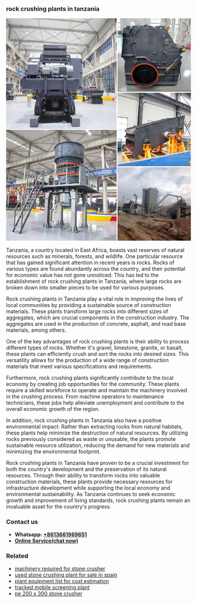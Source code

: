<h3>rock crushing plants in tanzania</h3><img src='1706754107.jpg' alt=''><p>Tanzania, a country located in East Africa, boasts vast reserves of natural resources such as minerals, forests, and wildlife. One particular resource that has gained significant attention in recent years is rocks. Rocks of various types are found abundantly across the country, and their potential for economic value has not gone unnoticed. This has led to the establishment of rock crushing plants in Tanzania, where large rocks are broken down into smaller pieces to be used for various purposes.</p><p>Rock crushing plants in Tanzania play a vital role in improving the lives of local communities by providing a sustainable source of construction materials. These plants transform large rocks into different sizes of aggregates, which are crucial components in the construction industry. The aggregates are used in the production of concrete, asphalt, and road base materials, among others.</p><p>One of the key advantages of rock crushing plants is their ability to process different types of rocks. Whether it's gravel, limestone, granite, or basalt, these plants can efficiently crush and sort the rocks into desired sizes. This versatility allows for the production of a wide range of construction materials that meet various specifications and requirements.</p><p>Furthermore, rock crushing plants significantly contribute to the local economy by creating job opportunities for the community. These plants require a skilled workforce to operate and maintain the machinery involved in the crushing process. From machine operators to maintenance technicians, these jobs help alleviate unemployment and contribute to the overall economic growth of the region.</p><p>In addition, rock crushing plants in Tanzania also have a positive environmental impact. Rather than extracting rocks from natural habitats, these plants help minimize the destruction of natural resources. By utilizing rocks previously considered as waste or unusable, the plants promote sustainable resource utilization, reducing the demand for new materials and minimizing the environmental footprint.</p><p>Rock crushing plants in Tanzania have proven to be a crucial investment for both the country's development and the preservation of its natural resources. Through their ability to transform rocks into valuable construction materials, these plants provide necessary resources for infrastructure development while supporting the local economy and environmental sustainability. As Tanzania continues to seek economic growth and improvement of living standards, rock crushing plants remain an invaluable asset for the country's progress.</p><h3>Contact us</h3><ul><li><strong>Whatsapp:&nbsp;<a href="https://wa.me/8613661969651">+8613661969651</a></strong></li><li><a href="https://swt.shibang-china.com/?git&amp;zhl&amp;rock crushing plants in tanzania"><strong>Online Service(chat now)</strong></a></li></ul><h3>Related</h3><ul><li><a href='machinery required for stone crusher.md'>machinery required for stone crusher</a></li><li><a href='used stone crushing plant for sale in spain.md'>used stone crushing plant for sale in spain</a></li><li><a href='plant equipment list for cost estimation.md'>plant equipment list for cost estimation</a></li><li><a href='tracked mobile screening plant.md'>tracked mobile screening plant</a></li><li><a href='pe 200 x 300 stone crusher.md'>pe 200 x 300 stone crusher</a></li></ul>